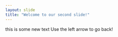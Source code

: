 ```yaml
---
layout: slide
title: "Welcome to our second slide!"
---
```

this is some new text
Use the left arrow to go back!
